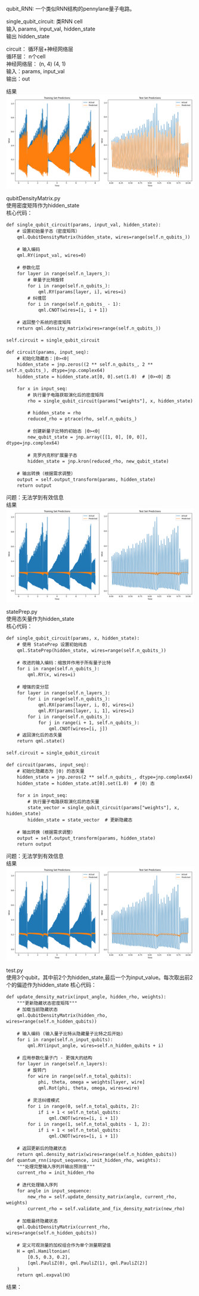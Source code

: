 qubit_RNN: 一个类似RNN结构的pennylane量子电路。

single_qubit_circuit: 类RNN cell   
输入 params, input_val, hidden_state  
输出 hidden_state

circuit： 循环层+神经网络层  
循环层： n个cell  
神经网络层： (n, 4) (4, 1)  
输入：params, input_val  
输出：out

结果  
![Figure_1.png](Figure_1.png)

qubitDensityMatrix.py  
使用密度矩阵作为hidden_state  
核心代码：  

    def single_qubit_circuit(params, input_val, hidden_state):
        # 设置初始量子态（密度矩阵）
        qml.QubitDensityMatrix(hidden_state, wires=range(self.n_qubits_))

        # 输入编码
        qml.RY(input_val, wires=0)

        # 参数化层
        for layer in range(self.n_layers_):
            # 单量子比特旋转
            for i in range(self.n_qubits_):
                qml.RY(params[layer, i], wires=i)
            # 纠缠层
            for i in range(self.n_qubits_ - 1):
                qml.CNOT(wires=[i, i + 1])

        # 返回整个系统的密度矩阵
        return qml.density_matrix(wires=range(self.n_qubits_))

    self.circuit = single_qubit_circuit

    def circuit(params, input_seq):
        # 初始化隐藏态：|0><0|
        hidden_state = jnp.zeros((2 ** self.n_qubits_, 2 ** self.n_qubits_), dtype=jnp.complex64)
        hidden_state = hidden_state.at[0, 0].set(1.0)  # |0><0| 态

        for x in input_seq:
            # 执行量子电路获取演化后的密度矩阵
            rho = single_qubit_circuit(params["weights"], x, hidden_state)

            # hidden_state = rho
            reduced_rho = ptrace(rho, self.n_qubits_)

            # 创建新量子比特的初始态 |0><0|
            new_qubit_state = jnp.array([[1, 0], [0, 0]], dtype=jnp.complex64)

            # 克罗内克积扩展量子态
            hidden_state = jnp.kron(reduced_rho, new_qubit_state)

        # 输出转换（根据需求调整）
        output = self.output_transform(params, hidden_state)
        return output

问题：无法学到有效信息  
结果  
![Figure_2.png](Figure_2.png)  

statePrep.py  
使用态矢量作为hidden_state  
核心代码： 

    def single_qubit_circuit(params, x, hidden_state):
        # 使用 StatePrep 设置初始纯态
        qml.StatePrep(hidden_state, wires=range(self.n_qubits_))
    
        # 改进的输入编码：缩放并作用于所有量子比特
        for i in range(self.n_qubits_):
            qml.RY(x, wires=i)
    
        # 增强的变分层
        for layer in range(self.n_layers_):
            for i in range(self.n_qubits_):
                qml.RX(params[layer, i, 0], wires=i)
                qml.RY(params[layer, i, 1], wires=i)
            for i in range(self.n_qubits_):
                for j in range(i + 1, self.n_qubits_):
                    qml.CNOT(wires=[i, j])
        # 返回演化后的态矢量
        return qml.state()
    
    self.circuit = single_qubit_circuit
    
    def circuit(params, input_seq):
        # 初始化隐藏态为 |0⟩ 的态矢量
        hidden_state = jnp.zeros(2 ** self.n_qubits_, dtype=jnp.complex64)
        hidden_state = hidden_state.at[0].set(1.0)  # |0⟩ 态
    
        for x in input_seq:
            # 执行量子电路获取演化后的态矢量
            state_vector = single_qubit_circuit(params["weights"], x, hidden_state)
            hidden_state = state_vector  # 更新隐藏态
    
        # 输出转换（根据需求调整）
        output = self.output_transform(params, hidden_state)
        return output
问题：无法学到有效信息  
结果  
![Figure_3.png](Figure_3.png)

test.py  
使用3个qubit，其中前2个为hidden_state,最后一个为input_value。每次取出前2个的偏迹作为hidden_state
核心代码： 

    def update_density_matrix(input_angle, hidden_rho, weights):
        """更新隐藏状态密度矩阵"""
        # 加载当前隐藏状态
        qml.QubitDensityMatrix(hidden_rho, wires=range(self.n_hidden_qubits))

        # 输入编码 (输入量子比特从隐藏量子比特之后开始)
        for i in range(self.n_input_qubits):
            qml.RY(input_angle, wires=self.n_hidden_qubits + i)

        # 应用参数化量子门 - 更强大的结构
        for layer in range(self.n_layers):
            # 旋转门
            for wire in range(self.n_total_qubits):
                phi, theta, omega = weights[layer, wire]
                qml.Rot(phi, theta, omega, wires=wire)

            # 灵活纠缠模式
            for i in range(0, self.n_total_qubits, 2):
                if i + 1 < self.n_total_qubits:
                    qml.CNOT(wires=[i, i + 1])
            for i in range(1, self.n_total_qubits - 1, 2):
                if i + 1 < self.n_total_qubits:
                    qml.CNOT(wires=[i, i + 1])

        # 返回更新后的隐藏状态
        return qml.density_matrix(wires=range(self.n_hidden_qubits))
    def quantum_rnn(input_sequence, init_hidden_rho, weights):
        """处理完整输入序列并输出预测值"""
        current_rho = init_hidden_rho

        # 迭代处理输入序列
        for angle in input_sequence:
            new_rho = self.update_density_matrix(angle, current_rho, weights)
            current_rho = self.validate_and_fix_density_matrix(new_rho)

        # 加载最终隐藏状态
        qml.QubitDensityMatrix(current_rho, wires=range(self.n_hidden_qubits))

        # 定义可观测量的加权组合作为单个测量期望值
        H = qml.Hamiltonian(
            [0.5, 0.3, 0.2],
            [qml.PauliZ(0), qml.PauliZ(1), qml.PauliZ(2)]
        )
        return qml.expval(H)
结果：